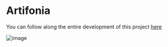 # Artifonia

You can follow along the entire development of this project <a href="https://www.youtube.com/watch?v=mj6co_204xA" target="_blank">here</a>

![image](https://github.com/user-attachments/assets/e309a661-6508-4637-beef-f2f40582049e)
